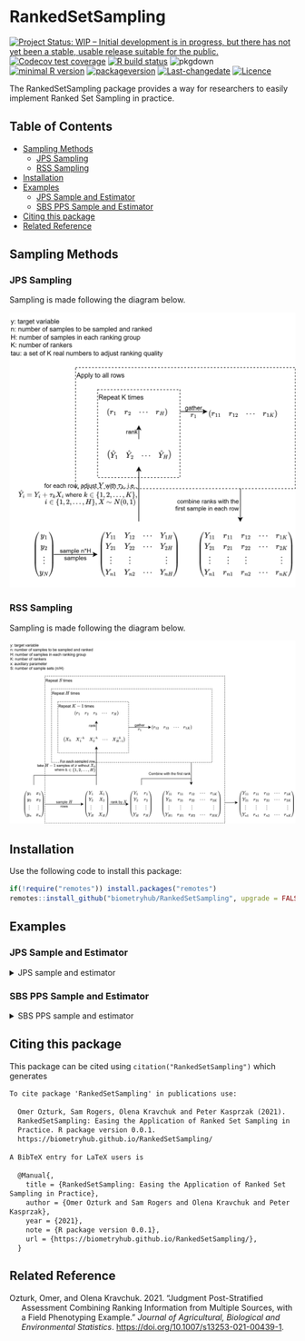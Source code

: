 
<!-- README.md is generated from README.Rmd. Please edit that file -->

# RankedSetSampling

<!-- badges: start -->

[![Project Status: WIP – Initial development is in progress, but there
has not yet been a stable, usable release suitable for the
public.](http://www.repostatus.org/badges/latest/wip.svg)](http://www.repostatus.org/#wip)
[![Codecov test
coverage](https://codecov.io/gh/biometryhub/RankedSetSampling/branch/master/graph/badge.svg)](https://codecov.io/gh/biometryhub/RankedSetSampling?branch=master)
[![R build
status](https://github.com/biometryhub/RankedSetSampling/workflows/R-CMD-check/badge.svg)](https://github.com/biometryhub/RankedSetSampling/actions)
![pkgdown](https://github.com/biometryhub/RankedSetSampling/workflows/pkgdown/badge.svg)
<br> [![minimal R
version](https://img.shields.io/badge/R%3E%3D-3.5.0-6666ff.svg)](https://cran.r-project.org/)
[![packageversion](https://img.shields.io/badge/Package%20version-0.0.1-orange.svg?style=flat-square)](/commits/master)
[![Last-changedate](https://img.shields.io/badge/last%20change-2021--03--18-yellowgreen.svg)](/commits/master)
[![Licence](https://img.shields.io/github/license/mashape/apistatus.svg)](http://choosealicense.com/licenses/mit/)
<!-- badges: end -->

The RankedSetSampling package provides a way for researchers to easily
implement Ranked Set Sampling in practice.

## Table of Contents

<!-- vim-markdown-toc GFM -->

* [Sampling Methods](#sampling-methods)
  * [JPS Sampling](#jps-sampling)
  * [RSS Sampling](#rss-sampling)
* [Installation](#installation)
* [Examples](#examples)
  * [JPS Sample and Estimator](#jps-sample-and-estimator)
  * [SBS PPS Sample and Estimator](#sbs-pps-sample-and-estimator)
* [Citing this package](#citing-this-package)
* [Related Reference](#related-reference)

<!-- vim-markdown-toc -->

## Sampling Methods

### JPS Sampling

Sampling is made following the diagram below.

![JPS sampling diagram][jps-diagram]

### RSS Sampling

Sampling is made following the diagram below.

![RSS sampling diagram][rss-diagram]

## Installation

Use the following code to install this package:

``` r
if(!require("remotes")) install.packages("remotes") 
remotes::install_github("biometryhub/RankedSetSampling", upgrade = FALSE)
```

## Examples

### JPS Sample and Estimator

<details>
  <summary>JPS sample and estimator</summary>

  ``` r
  set.seed(112)
  population_size <- 600
  # the number of samples to be ranked in each set
  H <- 3

  with_replacement <- FALSE
  sigma <- 4
  mu <- 10
  n_rankers <- 3
  # sample size
  n <- 30

  rhos <- rep(0.75, n_rankers)
  taus <- sigma * sqrt(1 / rhos^2 - 1)
  population <- qnorm((1:population_size) / (population_size + 1), mu, sigma)

  data <- RankedSetSampling::jps_sample(population, n, H, taus, n_rankers, with_replacement)
  data <- data[order(data[, 2]), ]

  RankedSetSampling::rss_jps_estimate(
    data,
    set_size = H,
    method = "JPS",
    confidence = 0.80,
    replace = with_replacement,
    model_based = FALSE,
    pop_size = population_size
  )
  #>          Estimator Estimate Standard Error 80% Confidence intervals
  #> 1       UnWeighted    9.570          0.526               8.88,10.26
  #> 2      Sd.Weighted    9.595          0.569             8.849,10.341
  #> 3 Aggregate Weight    9.542          0.500             8.887,10.198
  #> 4     JPS Estimate    9.502          0.650             8.651,10.354
  #> 5     SRS estimate    9.793          0.783             8.766,10.821
  #> 6          Minimum    9.542          0.500             8.887,10.198
  ```
</details>

### SBS PPS Sample and Estimator

<details>
  <summary>SBS PPS sample and estimator</summary>

  ``` r
  set.seed(112)

  # SBS sample size, PPS sample size
  sample_sizes <- c(5, 5)

  n_population <- 233
  k <- 0:(n_population - 1)
  x1 <- sample(1:13, n_population, replace = TRUE) / 13
  x2 <- sample(1:8, n_population, replace = TRUE) / 8
  y <- (x1 + x2) * runif(n = n_population, min = 1, max = 2) + 1
  measured_sizes <- y * runif(n = n_population, min = 0, max = 4)

  population <- matrix(cbind(k, x1, x2, measured_sizes), ncol = 4)
  sample_result <- sbs_pps_sample(population, sample_sizes)

  # estimate the population mean and construct a confidence interval
  df_sample <- sample_result$sample
  sample_id <- df_sample[, 1]
  y_sample <- y[sample_id]

  sbs_pps_estimates <- sbs_pps_estimate(
    population, sample_sizes, y_sample, df_sample,
    n_bootstrap = 100, alpha = 0.05
  )
  print(sbs_pps_estimates)
  #>   n1 n2 Estimate  St.error 95% Confidence intervals
  #> 1  5  5    2.849 0.1760682              2.451,3.247
  ```
</details>

## Citing this package

This package can be cited using `citation("RankedSetSampling")` which
generates


    To cite package 'RankedSetSampling' in publications use:

      Omer Ozturk, Sam Rogers, Olena Kravchuk and Peter Kasprzak (2021).
      RankedSetSampling: Easing the Application of Ranked Set Sampling in
      Practice. R package version 0.0.1.
      https://biometryhub.github.io/RankedSetSampling/

    A BibTeX entry for LaTeX users is

      @Manual{,
        title = {RankedSetSampling: Easing the Application of Ranked Set Sampling in Practice},
        author = {Omer Ozturk and Sam Rogers and Olena Kravchuk and Peter Kasprzak},
        year = {2021},
        note = {R package version 0.0.1},
        url = {https://biometryhub.github.io/RankedSetSampling/},
      }

## Related Reference

<div id="refs" class="references csl-bib-body hanging-indent">

<div id="ref-Ozturk2021" class="csl-entry">

Ozturk, Omer, and Olena Kravchuk. 2021. “Judgment Post-Stratified
Assessment Combining Ranking Information from Multiple Sources, with a
Field Phenotyping Example.” *Journal of Agricultural, Biological and
Environmental Statistics*. <https://doi.org/10.1007/s13253-021-00439-1>.

</div>

</div>

<!-- links -->

<!-- images -->

<!-- [jps-diagram]: ./assets/img/jps-diagram.drawio.png -->
[jps-diagram]: ./assets/img/jps-diagram.drawio.svg
[rss-diagram]: ./assets/img/rss-diagram.drawio.svg
